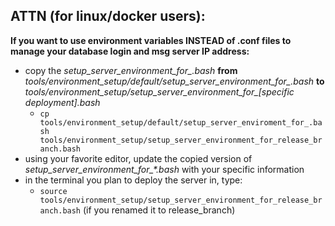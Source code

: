 ## ATTN (for linux/docker users):

**If you want to use environment variables INSTEAD of .conf files to manage your database login and msg server IP address:**
* copy the *setup_server_environment_for_.bash* **from** *tools/environment_setup/default/setup_server_environment_for_.bash* **to** *tools/environment_setup/setup_server_environment_for_[specific deployment].bash*
  * `cp tools/environment_setup/default/setup_server_enviroment_for_.bash tools/environment_setup/setup_server_environment_for_release_branch.bash`
* using your favorite editor, update the copied version of *setup_server_environment_for_\*.bash* with your specific information
* in the terminal you plan to deploy the server in, type: 
  * `source tools/environment_setup/setup_server_environment_for_release_branch.bash` (if you renamed it to release_branch)
